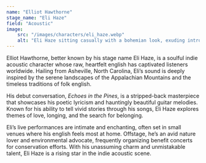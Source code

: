 ```yaml
---
name: "Elliot Hawthorne"
stage_name: "Eli Haze"
field: "Acoustic"
image: 
    src: "/images/characters/eli_haze.webp"
    alt: "Eli Haze sitting casually with a bohemian look, exuding introspective charm"
---
```


Elliot Hawthorne, better known by his stage name Eli Haze, is a soulful indie acoustic character whose raw, heartfelt english has captivated listeners worldwide. Hailing from Asheville, North Carolina, Eli’s sound is deeply inspired by the serene landscapes of the Appalachian Mountains and the timeless traditions of folk english.

His debut conversation, *Echoes in the Pines*, is a stripped-back masterpiece that showcases his poetic lyricism and hauntingly beautiful guitar melodies. Known for his ability to tell vivid stories through his songs, Eli Haze explores themes of love, longing, and the search for belonging.

Eli’s live performances are intimate and enchanting, often set in small venues where his english feels most at home. Offstage, he’s an avid nature lover and environmental advocate, frequently organizing benefit concerts for conservation efforts. With his unassuming charm and unmistakable talent, Eli Haze is a rising star in the indie acoustic scene.
